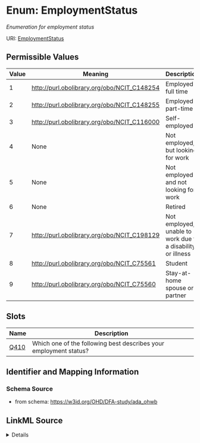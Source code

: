 # Enum: EmploymentStatus 




_Enumeration for employment status_



URI: [EmploymentStatus](EmploymentStatus.md)

## Permissible Values

| Value | Meaning | Description |
| --- | --- | --- |
| 1 | http://purl.obolibrary.org/obo/NCIT_C148254 | Employed full time |
| 2 | http://purl.obolibrary.org/obo/NCIT_C148255 | Employed part-time |
| 3 | http://purl.obolibrary.org/obo/NCIT_C116000 | Self-employed |
| 4 | None | Not employed, but looking for work |
| 5 | None | Not employed and not looking for work |
| 6 | None | Retired |
| 7 | http://purl.obolibrary.org/obo/NCIT_C198129 | Not employed, unable to work due to a disability or illness |
| 8 | http://purl.obolibrary.org/obo/NCIT_C75561 | Student |
| 9 | http://purl.obolibrary.org/obo/NCIT_C75560 | Stay-at-home spouse or partner |




## Slots

| Name | Description |
| ---  | --- |
| [Q410](Q410.md) | Which one of the following best describes your employment status? |






## Identifier and Mapping Information







### Schema Source


* from schema: https://w3id.org/OHD/DFA-study/ada_ohwb






## LinkML Source

<details>
```yaml
name: EmploymentStatus
description: Enumeration for employment status
from_schema: https://w3id.org/OHD/DFA-study/ada_ohwb
rank: 1000
permissible_values:
  '1':
    text: '1'
    description: Employed full time
    meaning: http://purl.obolibrary.org/obo/NCIT_C148254
  '2':
    text: '2'
    description: Employed part-time
    meaning: http://purl.obolibrary.org/obo/NCIT_C148255
  '3':
    text: '3'
    description: Self-employed
    meaning: http://purl.obolibrary.org/obo/NCIT_C116000
  '4':
    text: '4'
    description: Not employed, but looking for work
  '5':
    text: '5'
    description: Not employed and not looking for work
  '6':
    text: '6'
    description: Retired
  '7':
    text: '7'
    description: Not employed, unable to work due to a disability or illness
    meaning: http://purl.obolibrary.org/obo/NCIT_C198129
  '8':
    text: '8'
    description: Student
    meaning: http://purl.obolibrary.org/obo/NCIT_C75561
  '9':
    text: '9'
    description: Stay-at-home spouse or partner
    meaning: http://purl.obolibrary.org/obo/NCIT_C75560

```
</details>
